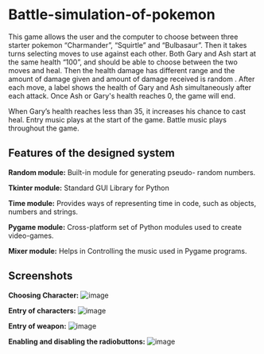 # Battle-simulation-of-pokemon
This game allows the user and the computer to choose between three starter pokemon “Charmander”, “Squirtle” and “Bulbasaur”.
Then it takes turns selecting moves to use against each other. Both Gary and Ash start at the same health “100”, and should be able to choose between the two moves and heal.
Then the health damage has different range and the amount of damage given and amount of damage received is random .
After each move, a label shows the health of Gary and Ash simultaneously after each attack. Once Ash or Gary's health reaches 0, the game will end.

When Gary’s health reaches less than 35, it increases his chance to cast heal.
Entry music plays at the start of the game. Battle music plays throughout the game.
## Features of the designed system

**Random module:** Built-in module for generating pseudo- random numbers.

**Tkinter module:** Standard GUI Library for Python 

**Time module:** Provides ways of representing time in code, such as objects, numbers and strings.

**Pygame module:** Cross-platform set of Python modules used to create video-games.

**Mixer module:** Helps in Controlling the music used in Pygame programs.

## Screenshots

**Choosing Character:** 
![image](https://github.com/shravaniguchhait17/Battle-simulation-of-pokemon/assets/84240264/80df6077-3785-4c86-87e1-9e020cb38f73)

**Entry of characters:**
![image](https://github.com/shravaniguchhait17/Battle-simulation-of-pokemon/assets/84240264/49a1f64a-f1f3-4108-87b1-cdca9a906198)

**Entry of weapon:**
![image](https://github.com/shravaniguchhait17/Battle-simulation-of-pokemon/assets/84240264/64f770f2-6cd8-4f36-ac7b-935d82e40195)

**Enabling and disabling the radiobuttons:**
![image](https://github.com/shravaniguchhait17/Battle-simulation-of-pokemon/assets/84240264/b007f294-090f-4736-9ed8-152783a2d54d)
